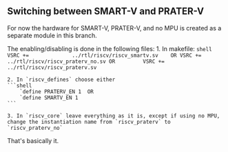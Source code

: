 ## Switching between SMART-V and PRATER-V

For now the hardware for SMART-V, PRATER-V, and no MPU is created as a separate module in this branch.

The enabling/disabling is done in the following files:
	1. In makefile:
	```shell
		VSRC +=				 ../rtl/riscv/riscv_smartv.sv	 OR
		VSRC +=				 ../rtl/riscv/riscv_praterv_no.sv OR		
		VSRC +=				 ../rtl/riscv/riscv_praterv.sv	
	```
		
	2. In `riscv_defines` choose either
	```shell
		`define PRATERV_EN 1  OR
		`define SMARTV_EN 1
	```	
		
	3. In `riscv_core` leave everything as it is, except if using no MPU, change the instantiation name from `riscv_praterv` to `riscv_praterv_no`

That's basically it.
